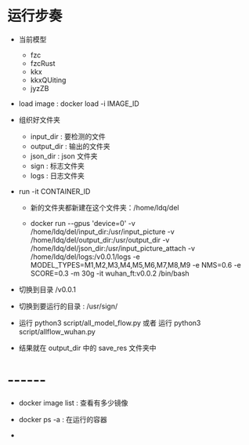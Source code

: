 # 运行步奏

* 当前模型
    * fzc
    * fzcRust 
    * kkx
    * kkxQUiting
    * jyzZB 

* load image : docker load -i IMAGE_ID 

* 组织好文件夹
    * input_dir     : 要检测的文件
    * output_dir    : 输出的文件夹
    * json_dir      : json 文件夹
    * sign          : 标志文件夹
    * logs          : 日志文件夹

* run -it  CONTAINER_ID  

    * 新的文件夹都新建在这个文件夹：/home/ldq/del
    
    * docker run --gpus 'device=0' -v /home/ldq/del/input_dir:/usr/input_picture -v /home/ldq/del/output_dir:/usr/output_dir -v /home/ldq/del/json_dir:/usr/input_picture_attach -v /home/ldq/del/logs:/v0.0.1/logs  -e MODEL_TYPES=M1,M2,M3,M4,M5,M6,M7,M8,M9 -e NMS=0.6 -e SCORE=0.3 -m 30g -it wuhan_ft:v0.0.2 /bin/bash

* 切换到目录 /v0.0.1

* 切换到要运行的目录 : /usr/sign/

* 运行 python3 script/all_model_flow.py 或者 运行 python3 script/allflow_wuhan.py 

* 结果就在 output_dir 中的 save_res 文件夹中 

# ------

* docker image list : 查看有多少镜像

* docker ps -a : 在运行的容器

* 


